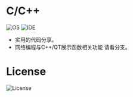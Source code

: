 # C/C++
![OS](https://img.shields.io/badge/platform-linux--64%20%7C%20win--32%20%7C%20win--64-%23373737)   ![IDE](https://img.shields.io/badge/GCC-v7.4.0-%23373737) 

- 实用的代码分享。
- 网络编程与C++/QT展示函数相关功能  请看分支。

# License 
![License](https://img.shields.io/badge/license-MIT-%23373737)
